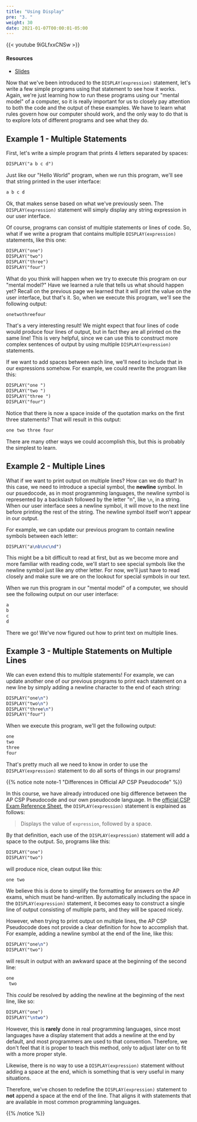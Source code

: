 ```yaml
---
title: "Using Display"
pre: "3. "
weight: 30
date: 2021-01-07T00:00:01-05:00
---
```


{{< youtube 9iGLfxxCNSw >}}

#### Resources

* <a href="slides" target="_blank">Slides</a>

Now that we've been introduced to the `DISPLAY(expression)` statement, let's write a few simple programs using that statement to see how it works. Again, we're just learning how to run these programs using our "mental model" of a computer, so it is really important for us to closely pay attention to both the code and the output of these examples. We have to learn what rules govern how our computer should work, and the only way to do that is to explore lots of different programs and see what they do.

## Example 1 - Multiple Statements

First, let's write a simple program that prints 4 letters separated by spaces:

```tex
DISPLAY("a b c d")
```

Just like our "Hello World" program, when we run this program, we'll see that string printed in the user interface:

```tex
a b c d
```

Ok, that makes sense based on what we've previously seen. The `DISPLAY(expression)` statement will simply display any string expression in our user interface.

Of course, programs can consist of multiple statements or lines of code. So, what if we write a program that contains multiple `DISPLAY(expression)` statements, like this one:

```tex
DISPLAY("one")
DISPLAY("two")
DISPLAY("three")
DISPLAY("four")
```

What do you think will happen when we try to execute this program on our "mental model?" Have we learned a rule that tells us what should happen yet? Recall on the previous page we learned that it will print the value on the user interface, but that's it. So, when we execute this program, we'll see the following output:

```tex
onetwothreefour
```

That's a very interesting result! We might expect that four lines of code would produce four lines of output, but in fact they are all printed on the same line! This is very helpful, since we can use this to construct more complex sentences of output by using multiple `DISPLAY(expression)` statements. 

If we want to add spaces between each line, we'll need to include that in our expressions somehow. For example, we could rewrite the program like this:

```tex
DISPLAY("one ")
DISPLAY("two ")
DISPLAY("three ")
DISPLAY("four")
```

Notice that there is now a space inside of the quotation marks on the first three statements? That will result in this output:

```tex
one two three four
```

There are many other ways we could accomplish this, but this is probably the simplest to learn.

## Example 2 - Multiple Lines

What if we want to print output on multiple lines? How can we do that? In this case, we need to introduce a special symbol, the **newline** symbol. In our psuedocode, as in most programming languages, the newline symbol is represented by a backslash followed by the letter "n", like `\n`, in a string. When our user interface sees a newline symbol, it will move to the next line before printing the rest of the string. The newline symbol itself won't appear in our output.

For example, we can update our previous program to contain newline symbols between each letter:

```tex
DISPLAY("a\nb\nc\nd")
```

This might be a bit difficult to read at first, but as we become more and more familiar with reading code, we'll start to see special symbols like the newline symbol just like any other letter. For now, we'll just have to read closely and make sure we are on the lookout for special symbols in our text.

When we run this program in our "mental model" of a computer, we should see the following output on our user interface:

```tex
a
b
c
d
```

There we go! We've now figured out how to print text on multiple lines.

## Example 3 - Multiple Statements on Multiple Lines

We can even extend this to multiple statements! For example, we can update another one of our previous programs to print each statement on a new line by simply adding a newline character to the end of each string:

```tex
DISPLAY("one\n")
DISPLAY("two\n")
DISPLAY("three\n")
DISPLAY("four")
```

When we execute this program, we'll get the following output:

```tex
one
two
three
four
```

That's pretty much all we need to know in order to use the `DISPLAY(expression)` statement to do all sorts of things in our programs!

{{% notice note note-1 "Differences in Official AP CSP Pseudocode" %}}

In this course, we have already introduced one big difference between the AP CSP Pseudocode and our own pseudocode language. In the [official CSP Exam Reference Sheet](https://apcentral.collegeboard.org/pdf/ap-computer-science-principles-exam-reference-sheet.pdf), the `DISPLAY(expression)` statement is explained as follows:

> Displays the value of `expression`, followed by a space.

By that definition, each use of the `DISPLAY(expression)` statement will add a space to the output. So, programs like this:

```tex
DISPLAY("one")
DISPLAY("two")
```

will produce nice, clean output like this:

```tex
one two
```

We believe this is done to simplify the formatting for answers on the AP exams, which must be hand-written. By automatically including the space in the `DISPLAY(expression)` statement, it becomes easy to construct a single line of output consisting of multiple parts, and they will be spaced nicely.

However, when trying to print output on multiple lines, the AP CSP Pseudocode does not provide a clear definition for how to accomplish that. For example, adding a newline symbol at the end of the line, like this:

```tex
DISPLAY("one\n")
DISPLAY("two")
```

will result in output with an awkward space at the beginning of the second line:

```tex
one
 two
```

This _could_ be resolved by adding the newline at the beginning of the next line, like so:

```tex
DISPLAY("one")
DISPLAY("\ntwo")
```

However, this is **rarely** done in real programming languages, since most languages have a display statement that adds a newline at the end by default, and most programmers are used to that convention. Therefore, we don't feel that it is proper to teach this method, only to adjust later on to fit with a more proper style. 

Likewise, there is no way to use a `DISPLAY(expression)` statement without adding a space at the end, which is something that is very useful in many situations.

Therefore, we've chosen to redefine the `DISPLAY(expression)` statement to **not** append a space at the end of the line. That aligns it with statements that are available in most common programming languages. 

{{% /notice %}}